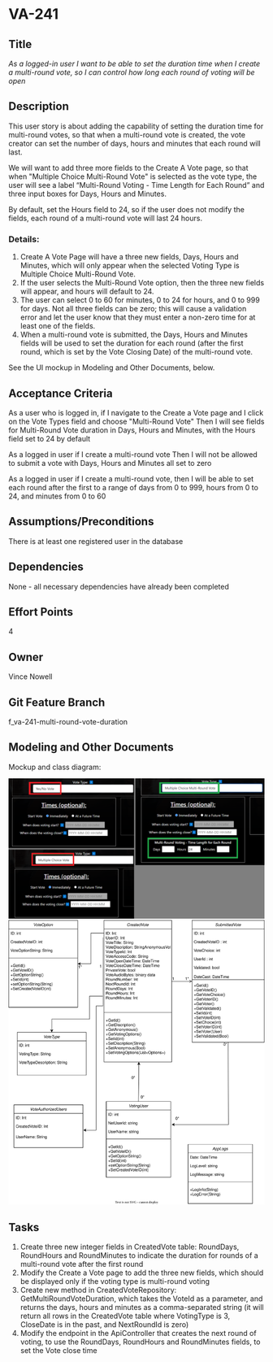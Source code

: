 # VA-241

## Title

*As a logged-in user I want to be able to set the duration time when I create a multi-round vote, so I can control how long each round of voting will be open*

## Description

This user story is about adding the capability of setting the duration time for multi-round votes, so that when a multi-round vote is created, the vote creator can set the number of days, hours and minutes that each round will last.

We will want to add three more fields to the Create A Vote page, so that when "Multiple Choice Multi-Round Vote" is selected as the vote type, the user will see a label “Multi-Round Voting - Time Length for Each Round” and three input boxes for Days, Hours and Minutes.

By default, set the Hours field to 24, so if the user does not modify the fields, each round of a multi-round vote will last 24 hours.

### Details:

1. Create A Vote Page will have a three new fields, Days, Hours and Minutes, which will only appear when the selected 
   Voting Type is Multiple Choice Multi-Round Vote.
2. If the user selects the Multi-Round Vote option, then the three new fields will appear, and hours will default to 24.
3. The user can select 0 to 60 for minutes, 0 to 24 for hours, and 0 to 999 for days. Not all three fields can be zero;
   this will cause a validation error and let the user know that they must enter a non-zero time for at least one of the fields.
4. When a multi-round vote is submitted, the Days, Hours and Minutes fields will be used to set the duration for each round
   (after the first round, which is set by the Vote Closing Date) of the multi-round vote.

See the UI mockup in Modeling and Other Documents, below.

## Acceptance Criteria
As a user who is logged in, if I navigate to the Create a Vote page and I click on the Vote Types field and choose "Multi-Round Vote"
Then I will see fields for Multi-Round Vote duration in Days, Hours and Minutes, with the Hours field set to 24 by default

As a logged in user if I create a multi-round vote
Then I will not be allowed to submit a vote with Days, Hours and Minutes all set to zero

As a logged in user if I create a multi-round vote, then I will be able to set each round after the first to a range of days from 0 to 999,
hours from 0 to 24, and minutes from 0 to 60


## Assumptions/Preconditions
There is at least one registered user in the database

## Dependencies
None - all necessary dependencies have already been completed

## Effort Points
4

## Owner
Vince Nowell

## Git Feature Branch
f_va-241-multi-round-vote-duration

## Modeling and Other Documents

Mockup and class diagram: 

![Multi Round Vote Mockup](https://github.com/vincenowell4/KSV-Software/blob/f_va-241-multi-round-vote-duration/docs/ProjectManagement/Modeling/VA-241/VA-241-UI-Mockup.png)
![Class diagram](https://github.com/vincenowell4/KSV-Software/blob/f_va-241-multi-round-vote-duration/docs/ProjectManagement/Modeling/VA-241/VotingAppClassDiagram.drawio.svg)



## Tasks
1. Create three new integer fields in CreatedVote table: RoundDays, RoundHours and RoundMinutes to indicate the duration for rounds of a multi-round vote after the first round
2. Modify the Create a Vote page to add the three new fields, which should be displayed only if the voting type is multi-round voting
3. Create new method in CreatedVoteRepository: GetMultiRoundVoteDuration, which takes the VoteId as a parameter, and returns the days, hours and minutes as a comma-separated string
   (it will return all rows in the CreatedVote table where VotingType is 3, CloseDate is in the past, and NextRoundId is zero)
4. Modify the endpoint in the ApiController that creates the next round of voting, to use the RoundDays, RoundHours and RoundMinutes fields, to set the Vote close time
